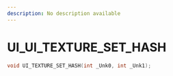 ```yaml
---
description: No description available 
---
```


# UI\_UI_TEXTURE_SET_HASH

```cpp
void UI_TEXTURE_SET_HASH(int _Unk0, int _Unk1);
```